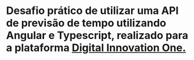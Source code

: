 # Desafio prático de utilizar uma API de previsão de tempo utilizando Angular e Typescript, realizado para a plataforma [Digital Innovation One.](https://web.digitalinnovation.one/track/everis-fullstack-developer?tab=path)
